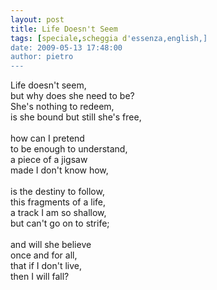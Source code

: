 ```yaml
---
layout: post
title: Life Doesn't Seem
tags: [speciale,scheggia d'essenza,english,]
date: 2009-05-13 17:48:00
author: pietro
---
```

Life doesn't seem,<br/>but why does she need to be?<br/>She's nothing to redeem,<br/>is she bound but still she's free,<br/><br/>how can I pretend<br/>to be enough to understand,<br/>a piece of a jigsaw<br/>made I don't know how,<br/><br/>is the destiny to follow,<br/>this fragments of a life,<br/>a track I am so shallow,<br/>but can't go on to strife;<br/><br/>and will she believe<br/>once and for all,<br/>that if I don't live,<br/>then I will fall?
